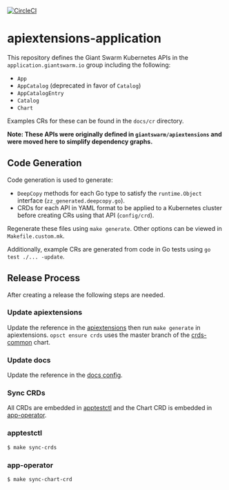 [![CircleCI](https://circleci.com/gh/giantswarm/apiextensions-application.svg?style=shield)](https://circleci.com/gh/giantswarm/apiextensions-application)

# apiextensions-application

This repository defines the Giant Swarm Kubernetes APIs in the `application.giantswarm.io` group including the following:

- `App`
- `AppCatalog` (deprecated in favor of `Catalog`)
- `AppCatalogEntry`
- `Catalog`
- `Chart`

Examples CRs for these can be found in the `docs/cr` directory.

**Note: These APIs were originally defined in `giantswarm/apiextensions` and were moved here to simplify dependency graphs.**

## Code Generation

Code generation is used to generate:

- `DeepCopy` methods for each Go type to satisfy the `runtime.Object` interface (`zz_generated.deepcopy.go`).
- CRDs for each API in YAML format to be applied to a Kubernetes cluster before creating CRs using that API (`config/crd`).

Regenerate these files using `make generate`. Other options can be viewed in `Makefile.custom.mk`.

Additionally, example CRs are generated from code in Go tests using `go test ./... -update`.

## Release Process

After creating a release the following steps are needed.

### Update apiextensions

Update the reference in the [apiextensions] then run `make generate` in apiextensions.
`opsct ensure crds` uses the master branch of the [crds-common] chart.

### Update docs

Update the reference in the [docs config].

### Sync CRDs

All CRDs are embedded in [apptestctl] and the Chart CRD is embedded in [app-operator].

### apptestctl

```sh
$ make sync-crds
```

### app-operator

```sh
$ make sync-chart-crd
```

[app-operator]: https://github.com/giantswarm/app-operator
[apiextensions]: https://github.com/giantswarm/apiextensions/blob/ae4226f518e758a88c9d05edb54fbf22810b93b4/hack/assets.go#L88
[apptestctl]: https://github.com/giantswarm/apptestctl
[crds-common]: https://github.com/giantswarm/apiextensions/tree/master/helm/crds-common/templates
[docs config]: https://github.com/giantswarm/docs/blob/806b6383c51fd6f1c4b78ca32203cbb8071fb935/scripts/update-crd-reference/config.yaml#L8-L11

